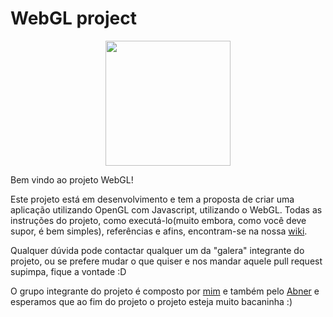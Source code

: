 # WebGL project
<p align="center">
  <img src="https://raw.githubusercontent.com/zerodois/webgl/master/webgl.png" align="center" height="200">
</p>

Bem vindo ao projeto WebGL!

Este projeto está em desenvolvimento e tem a proposta de criar uma aplicação utilizando OpenGL com Javascript, utilizando o WebGL.
Todas as instruções do projeto, como executá-lo(muito embora, como você deve supor, é bem simples), referências e afins, encontram-se na nossa [wiki](https://github.com/zerodois/webgl/wiki).

Qualquer dúvida pode contactar qualquer um da "galera" integrante do projeto, ou se prefere mudar o que quiser e nos mandar aquele pull request supimpa, fique a vontade :D

O grupo integrante do projeto é composto por [mim](https://github.com/zerodois) e também pelo [Abner](https://github.com/mistaken) e esperamos que ao fim do projeto o projeto esteja muito bacaninha :)
